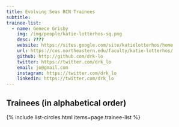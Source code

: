 ```yaml
---
title: Evolving Seas RCN Trainees
subtitle: 
trainee-list: 
  - name: Genece Grisby
    img: /img/people/katie-lotterhos-sq.png
    desc: ????
    website: https://sites.google.com/site/katielotterhos/home
    url: https://cos.northeastern.edu/faculty/katie-lotterhos/
    github: http://github.com/drk-lo
    twitter: https://twitter.com/drk_lo
    email: jo@gmail.com 
    instagram: https://twitter.com/drk_lo
    linkedin: https://twitter.com/drk_lo
---
```


## Trainees (in alphabetical order)

{% include list-circles.html items=page.trainee-list %}
